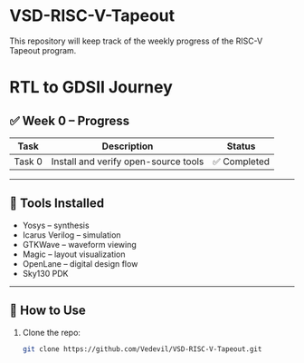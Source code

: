 # VSD-RISC-V-Tapeout
This repository will keep track of the weekly progress of the RISC-V Tapeout program.
# RTL to GDSII Journey

## ✅ Week 0 – Progress

| Task   |              Description             |     Status     |
|--------|--------------------------------------|----------------|
| Task 0 | Install and verify open-source tools | ✅ Completed   |

---

## 🧰 Tools Installed

- Yosys – synthesis  
- Icarus Verilog – simulation  
- GTKWave – waveform viewing
- Magic – layout visualization  
- OpenLane – digital design flow  
- Sky130 PDK  

---

## 🚀 How to Use

1. Clone the repo:
   ```bash
   git clone https://github.com/Vedevil/VSD-RISC-V-Tapeout.git

